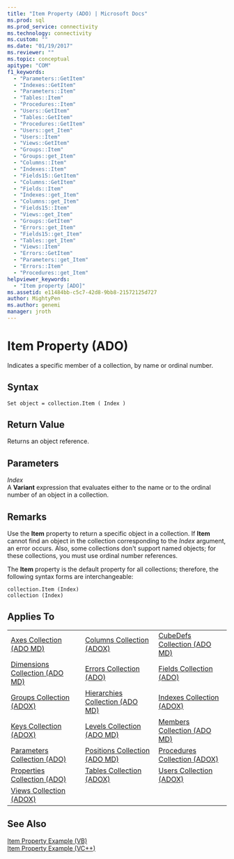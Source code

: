 ```yaml
---
title: "Item Property (ADO) | Microsoft Docs"
ms.prod: sql
ms.prod_service: connectivity
ms.technology: connectivity
ms.custom: ""
ms.date: "01/19/2017"
ms.reviewer: ""
ms.topic: conceptual
apitype: "COM"
f1_keywords: 
  - "Parameters::GetItem"
  - "Indexes::GetItem"
  - "Parameters::Item"
  - "Tables::Item"
  - "Procedures::Item"
  - "Users::GetItem"
  - "Tables::GetItem"
  - "Procedures::GetItem"
  - "Users::get_Item"
  - "Users::Item"
  - "Views::GetItem"
  - "Groups::Item"
  - "Groups::get_Item"
  - "Columns::Item"
  - "Indexes::Item"
  - "Fields15::GetItem"
  - "Columns::GetItem"
  - "Fields::Item"
  - "Indexes::get_Item"
  - "Columns::get_Item"
  - "Fields15::Item"
  - "Views::get_Item"
  - "Groups::GetItem"
  - "Errors::get_Item"
  - "Fields15::get_Item"
  - "Tables::get_Item"
  - "Views::Item"
  - "Errors::GetItem"
  - "Parameters::get_Item"
  - "Errors::Item"
  - "Procedures::get_Item"
helpviewer_keywords: 
  - "Item property [ADO]"
ms.assetid: e11484bb-c5c7-42d8-9bb8-21572125d727
author: MightyPen
ms.author: genemi
manager: jroth
---
```

# Item Property (ADO)
Indicates a specific member of a collection, by name or ordinal number.  
  
## Syntax  
  
```  
Set object = collection.Item ( Index )  
```  
  
## Return Value  
 Returns an object reference.  
  
## Parameters  
 *Index*  
 A **Variant** expression that evaluates either to the name or to the ordinal number of an object in a collection.  
  
## Remarks  
 Use the **Item** property to return a specific object in a collection. If **Item** cannot find an object in the collection corresponding to the *Index* argument, an error occurs. Also, some collections don't support named objects; for these collections, you must use ordinal number references.  
  
 The **Item** property is the default property for all collections; therefore, the following syntax forms are interchangeable:  
  
```  
collection.Item (Index)  
collection (Index)  
```  
  
## Applies To  
  
||||  
|-|-|-|  
|[Axes Collection (ADO MD)](../../../ado/reference/ado-md-api/axes-collection-ado-md.md)|[Columns Collection (ADOX)](../../../ado/reference/adox-api/columns-collection-adox.md)|[CubeDefs Collection (ADO MD)](../../../ado/reference/ado-md-api/cubedefs-collection-ado-md.md)|  
|[Dimensions Collection (ADO MD)](../../../ado/reference/ado-md-api/dimensions-collection-ado-md.md)|[Errors Collection (ADO)](../../../ado/reference/ado-api/errors-collection-ado.md)|[Fields Collection (ADO)](../../../ado/reference/ado-api/fields-collection-ado.md)|  
|[Groups Collection (ADOX)](../../../ado/reference/adox-api/groups-collection-adox.md)|[Hierarchies Collection (ADO MD)](../../../ado/reference/ado-md-api/hierarchies-collection-ado-md.md)|[Indexes Collection (ADOX)](../../../ado/reference/adox-api/indexes-collection-adox.md)|  
|[Keys Collection (ADOX)](../../../ado/reference/adox-api/keys-collection-adox.md)|[Levels Collection (ADO MD)](../../../ado/reference/ado-md-api/levels-collection-ado-md.md)|[Members Collection (ADO MD)](../../../ado/reference/ado-md-api/members-collection-ado-md.md)|  
|[Parameters Collection (ADO)](../../../ado/reference/ado-api/parameters-collection-ado.md)|[Positions Collection (ADO MD)](../../../ado/reference/ado-md-api/positions-collection-ado-md.md)|[Procedures Collection (ADOX)](../../../ado/reference/adox-api/procedures-collection-adox.md)|  
|[Properties Collection (ADO)](../../../ado/reference/ado-api/properties-collection-ado.md)|[Tables Collection (ADOX)](../../../ado/reference/adox-api/tables-collection-adox.md)|[Users Collection (ADOX)](../../../ado/reference/adox-api/users-collection-adox.md)|  
|[Views Collection (ADOX)](../../../ado/reference/adox-api/views-collection-adox.md)|||  
  
## See Also  
 [Item Property Example (VB)](../../../ado/reference/ado-api/item-property-example-vb.md)   
 [Item Property Example (VC++)](../../../ado/reference/ado-api/item-property-example-vc.md)   
